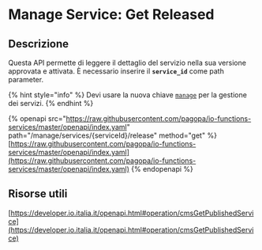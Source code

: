 # Manage Service: Get Released

## Descrizione

Questa API permette di leggere il dettaglio del servizio nella sua versione approvata e attivata. È necessario inserire il **`service_id`** come path parameter.

{% hint style="info" %}
Devi usare la nuova chiave [`manage`](../../funzionalita/pubblicare-un-servizio/chiave-manage/chiave-manage.md) per la gestione dei servizi.&#x20;
{% endhint %}

{% openapi src="https://raw.githubusercontent.com/pagopa/io-functions-services/master/openapi/index.yaml" path="/manage/services/{serviceId}/release" method="get" %}
[https://raw.githubusercontent.com/pagopa/io-functions-services/master/openapi/index.yaml](https://raw.githubusercontent.com/pagopa/io-functions-services/master/openapi/index.yaml)
{% endopenapi %}

## Risorse utili

[https://developer.io.italia.it/openapi.html#operation/cmsGetPublishedService](https://developer.io.italia.it/openapi.html#operation/cmsGetPublishedService)
